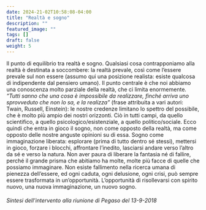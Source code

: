 ```yaml
---
date: 2024-21-02T10:58:08-04:00
title: "Realtà e sogno"
description: ""
featured_image: ""
tags: []
draft: false
weight: 5
---
```


Il punto di equilibrio tra realtà e sogno. Qualsiasi cosa contrapponiamo alla realtà è destinata a soccombere: la realtà prevale, così come l’essere prevale sul non essere (assumo qui una posizione realista: esiste qualcosa di indipendente dal pensiero umano). Il punto centrale è che noi abbiamo una conoscenza molto parziale della realtà, che ci limita enormemente. *“Tutti sanno che una cosa è impossibile da realizzare, finché arriva uno sprovveduto che non lo sa, e la realizza”* (frase attribuita a vari autori: Twain, Russell, Einstein): le nostre credenze limitano lo spettro del possibile, che è molto più ampio dei nostri orizzonti. Ciò in tutti campi, da quello scientifico, a quello psicologico/esistenziale, a quello politico/sociale. Ecco quindi che entra in gioco il sogno, non come opposto della realtà, ma come opposto delle nostre anguste opinioni su di essa. Sogno come immaginazione liberata: esplorare (prima di tutto dentro sé stessi), mettersi in gioco, forzare i blocchi, affrontare l’inedito, lasciarsi andare verso l’altro da sé e verso la natura. Non aver paura di liberare la fantasia né di fallire, perché il grande prisma che abitiamo ha molte, molte più facce di quelle che possiamo immaginare. Non esiste fallimento nella ricerca umana di pienezza dell’essere, ed ogni caduta, ogni delusione, ogni crisi, può sempre essere trasformata in un’opportunità. L’opportunità di risollevarsi con spirito nuovo, una nuova immaginazione, un nuovo sogno.

###### Sintesi dell’intervento alla riunione di Pegaso del 13-9-2018
